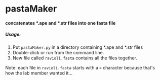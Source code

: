# pastaMaker
#### concatenates *.ape and *.str files into one fasta file

##### Usage:
1. Put `pastaMaker.py` in a directory containing *.ape and *.str files
2. Double-click or run from the command line.
3. New file called `ravioli.fasta` contains all the files together.

Note: each file in `ravioli.fasta` starts with a `>` character because that's how the lab member wanted it...
